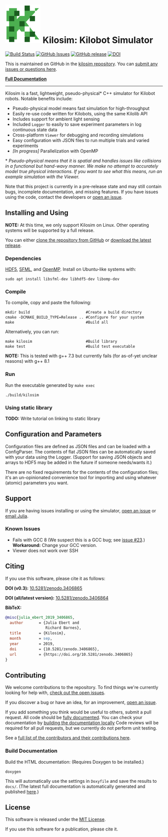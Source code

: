 # ![Kilosim logo](docs/logo.svg) Kilosim: Kilobot Simulator

[![Build Status](https://travis-ci.com/jtebert/kilosim.svg?token=s6ZVW1bvfNjgbZQh2x9M&branch=master)](https://travis-ci.com/jtebert/kilosim)
[![GitHub Issues](https://img.shields.io/github/issues/jtebert/kilosim.svg)](https://github.com/jtebert/kilosim/issues)
[![GitHub release](https://img.shields.io/github/release-pre/jtebert/kilosim?color=yellow)](https://github.com/jtebert/kilosim/releases)
[![DOI](https://zenodo.org/badge/151430556.svg)](https://zenodo.org/badge/latestdoi/151430556)


This is maintained on GitHub in the [kilosim repository](https://github.com/jtebert/kilosim). You can [submit any issues or questions here](https://github.com/jtebert/kilosim/issues).

[**Full Documentation**](https://jtebert.github.io/kilosim/index.html)

---

Kilosim is a fast, lightweight, pseudo-physical* C++ simulator for Kilobot robots. Notable benefits include:

- Pseudo-physical model means fast simulation for high-throughput
- Easily re-use code written for Kilobots, using the same Kilolib API
- Includes support for ambient light sensing
- Included `Logger` to easily to save experiment parameters in log continuous state data
- Cross-platform `Viewer` for debugging and recording simulations
- Easy configuration with JSON files to run multiple trials and varied experiments
- *[In progress]* Parallelization with OpenMP

\* *Pseudo-physical means that it is spatial and handles issues like collisions in a functional but hand-wavy manner. We make no attempt to accurately model true physical interactions. If you want to see what this means, run an example simulation with the Viewer.*

Note that this project is currently in a pre-release state and may still contain bugs, incomplete documentation, and missing features. If you have issues using the code, contact the developers or [open an issue](https://github.com/jtebert/kilosim/issues/new).

## Installing and Using

**NOTE:** At this time, we only support Kilosim on Linux. Other operating systems will be supported by a full release.

You can either [clone the repository from GitHub](https://github.com/jtebert/kilosim) or [download the latest release](https://github.com/jtebert/kilosim/releases).

### Dependencies

[HDF5](https://portal.hdfgroup.org/display/HDF5/HDF5), [SFML](https://www.sfml-dev.org/index.php), and [OpenMP](https://www.openmp.org/). Install on Ubuntu-like systems with:

    sudo apt install libsfml-dev libhdf5-dev libomp-dev

### Compile

To compile, copy and paste the following:

    mkdir build                         #Create a build directory
    cmake -DCMAKE_BUILD_TYPE=Release .. #Configure for your system
    make                                #Build all

Alternatively, you can run:

    make kilosim                        #Build library
    make test                           #Build test executable

**NOTE:** This is tested with g++ 7.3 but currently fails (for as-of-yet unclear reasons) with g++ 8.1

### Run

Run the executable generated by `make exec`

    ./build/kilosim

### Using static library

**TODO:** Write tutorial on linking to static library


## Configuration and Parameters

Configuration files are defined as JSON files and can be loaded with a ConfigParser. The contents of flat JSON files can be automatically saved with your data using the Logger. (Support for saving JSON objects and arrays to HDF5 may be added in the future if someone needs/wants it.)

There are no fixed requirements for the contents of the configuration files; it's an un-opinionated convenience tool for importing and using whatever (atomic) parameters you want.

## Support

If you are having issues installing or using the simulator, [open an issue](https://github.com/jtebert/kilosim/issues/new) or [email Julia](mailto:julia@juliaebert.com).

### Known Issues

- Fails with GCC 8 (We suspect this is a GCC bug; see [issue #23](https://github.com/jtebert/kilosim/issues/23).) **Workaround:** Change your GCC version.
- Viewer does not work over SSH

## Citing

If you use this software, please cite it as follows:

**DOI (v0.3):** [10.5281/zenodo.3406865](https://doi.org/10.5281/zenodo.3406865)

**DOI (all/latest version):** [10.5281/zenodo.3406864](https://doi.org/10.5281/zenodo.3406864)

**BibTeX:**

```bibtex
@misc{julia_ebert_2019_3406865,
  author       = {Julia Ebert and
                  Richard Barnes},
  title        = {Kilosim},
  month        = sep,
  year         = 2019,
  doi          = {10.5281/zenodo.3406865},
  url          = {https://doi.org/10.5281/zenodo.3406865}
}
```

## Contributing

We welcome contributions to the repository. To find things we're currently looking for help with, [check out the open issues](https://github.com/jtebert/kilosim/issues?utf8=✓&q=is%3Aissue+is%3Aopen+).

If you discover a bug or have an idea, for an improvement, [open an issue](https://github.com/jtebert/kilosim/issues/new).

If you add something you think would be useful to others, submit a pull request. All code should be [fully documented](http://www.doxygen.nl/manual/docblocks.html). You can check your documentation by [building the documentation locally](#build-documentation) Code reviews will be required for all pull requests, but we currently do not perform unit testing.

See a [full list of the contributors and their contributions here](CONTRIBUTORS.md).

### Build Documentation

Build the HTML documentation: (Requires Doxygen to be installed.)

    doxygen

This will automatically use the settings in `Doxyfile` and save the results to `docs/`. (The latest full documentation is automatically generated and published [here](https://jtebert.github.io/kilosim/index.html).)

## License

This software is released under the [MIT License](LICENSE).

If you use this software for a publication, please cite it.
